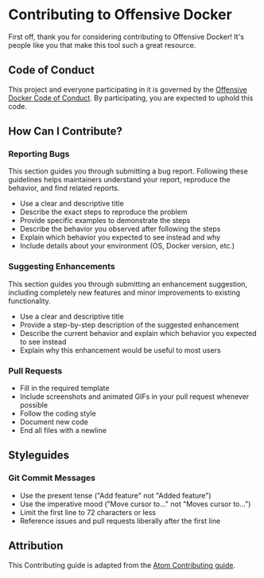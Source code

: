 # Contributing to Offensive Docker

First off, thank you for considering contributing to Offensive Docker! It's people like you that make this tool such a great resource.

## Code of Conduct

This project and everyone participating in it is governed by the [Offensive Docker Code of Conduct](CODE_OF_CONDUCT.md). By participating, you are expected to uphold this code.

## How Can I Contribute?

### Reporting Bugs

This section guides you through submitting a bug report. Following these guidelines helps maintainers understand your report, reproduce the behavior, and find related reports.

- Use a clear and descriptive title
- Describe the exact steps to reproduce the problem
- Provide specific examples to demonstrate the steps
- Describe the behavior you observed after following the steps
- Explain which behavior you expected to see instead and why
- Include details about your environment (OS, Docker version, etc.)

### Suggesting Enhancements

This section guides you through submitting an enhancement suggestion, including completely new features and minor improvements to existing functionality.

- Use a clear and descriptive title
- Provide a step-by-step description of the suggested enhancement
- Describe the current behavior and explain which behavior you expected to see instead
- Explain why this enhancement would be useful to most users

### Pull Requests

- Fill in the required template
- Include screenshots and animated GIFs in your pull request whenever possible
- Follow the coding style
- Document new code
- End all files with a newline

## Styleguides

### Git Commit Messages

- Use the present tense ("Add feature" not "Added feature")
- Use the imperative mood ("Move cursor to..." not "Moves cursor to...")
- Limit the first line to 72 characters or less
- Reference issues and pull requests liberally after the first line

## Attribution

This Contributing guide is adapted from the [Atom Contributing guide](https://github.com/atom/atom/blob/master/CONTRIBUTING.md). 